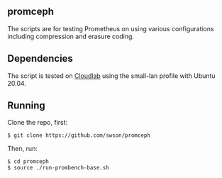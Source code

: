 ## promceph
The scripts are for testing Prometheus on using various configurations including compression and erasure coding.

## Dependencies
The script is tested on [Cloudlab](https://www.cloudlab.us/) using the small-lan profile with Ubuntu 20.04.

## Running
Clone the repo, first:
````
$ git clone https://github.com/swson/promceph
````
Then, run:
```
$ cd promceph
$ source ./run-prombench-base.sh
```
